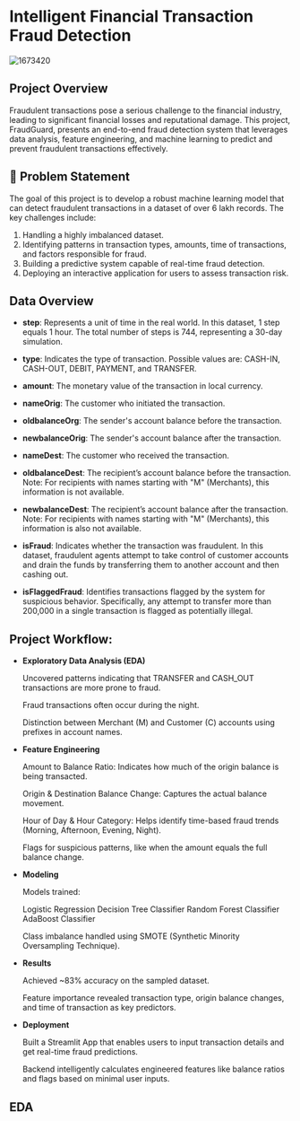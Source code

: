 # **Intelligent Financial Transaction Fraud Detection**

![1673420](https://github.com/user-attachments/assets/29d2a2af-9509-4207-8f5a-fff9d2b9b57c)

## **Project Overview**
Fraudulent transactions pose a serious challenge to the financial industry, leading to significant financial losses and reputational damage. This project, FraudGuard, presents an end-to-end fraud detection system that leverages data analysis, feature engineering, and machine learning to predict and prevent fraudulent transactions effectively.

## **🎯 Problem Statement**

The goal of this project is to develop a robust machine learning model that can detect fraudulent transactions in a dataset of over 6 lakh records. The key challenges include:
1. Handling a highly imbalanced dataset.
2. Identifying patterns in transaction types, amounts, time of transactions, and factors responsible for fraud.
3. Building a predictive system capable of real-time fraud detection.
4. Deploying an interactive application for users to assess transaction risk.

## **Data Overview**

- **step**: Represents a unit of time in the real world. In this dataset, 1 step equals 1 hour. The total number of steps is 744, representing a 30-day simulation.

- **type**: Indicates the type of transaction. Possible values are: CASH-IN, CASH-OUT, DEBIT, PAYMENT, and TRANSFER.

- **amount**: The monetary value of the transaction in local currency.

- **nameOrig**: The customer who initiated the transaction.

- **oldbalanceOrg**: The sender's account balance before the transaction.

- **newbalanceOrig**: The sender's account balance after the transaction.

- **nameDest**: The customer who received the transaction.

- **oldbalanceDest**: The recipient’s account balance before the transaction.
Note: For recipients with names starting with "M" (Merchants), this information is not available.

- **newbalanceDest**: The recipient’s account balance after the transaction.
Note: For recipients with names starting with "M" (Merchants), this information is also not available.

- **isFraud**: Indicates whether the transaction was fraudulent. In this dataset, fraudulent agents attempt to take control of customer accounts and drain the funds by transferring them to another account and then cashing out.

- **isFlaggedFraud**: Identifies transactions flagged by the system for suspicious behavior. Specifically, any attempt to transfer more than 200,000 in a single transaction is flagged as potentially illegal.

##  **Project Workflow**:

 - **Exploratory Data Analysis (EDA)**

      Uncovered patterns indicating that TRANSFER and CASH_OUT transactions are more prone to fraud.
      
      Fraud transactions often occur during the night.
      
      Distinction between Merchant (M) and Customer (C) accounts using prefixes in account names.

- **Feature Engineering**

     Amount to Balance Ratio: Indicates how much of the origin balance is being transacted.
     
     Origin & Destination Balance Change: Captures the actual balance movement.
     
     Hour of Day & Hour Category: Helps identify time-based fraud trends (Morning, Afternoon, Evening, Night).

     Flags for suspicious patterns, like when the amount equals the full balance change.

- **Modeling**

    Models trained:

     Logistic Regression
     Decision Tree Classifier
     Random Forest Classifier
     AdaBoost Classifier

     Class imbalance handled using SMOTE (Synthetic Minority Oversampling Technique).

- **Results**

    Achieved ~83% accuracy on the sampled dataset.
    
    Feature importance revealed transaction type, origin balance changes, and time of transaction as key predictors.

- **Deployment**

    Built a Streamlit App that enables users to input transaction details and get real-time fraud predictions.
    
    Backend intelligently calculates engineered features like balance ratios and flags based on minimal user inputs.

## **EDA**






